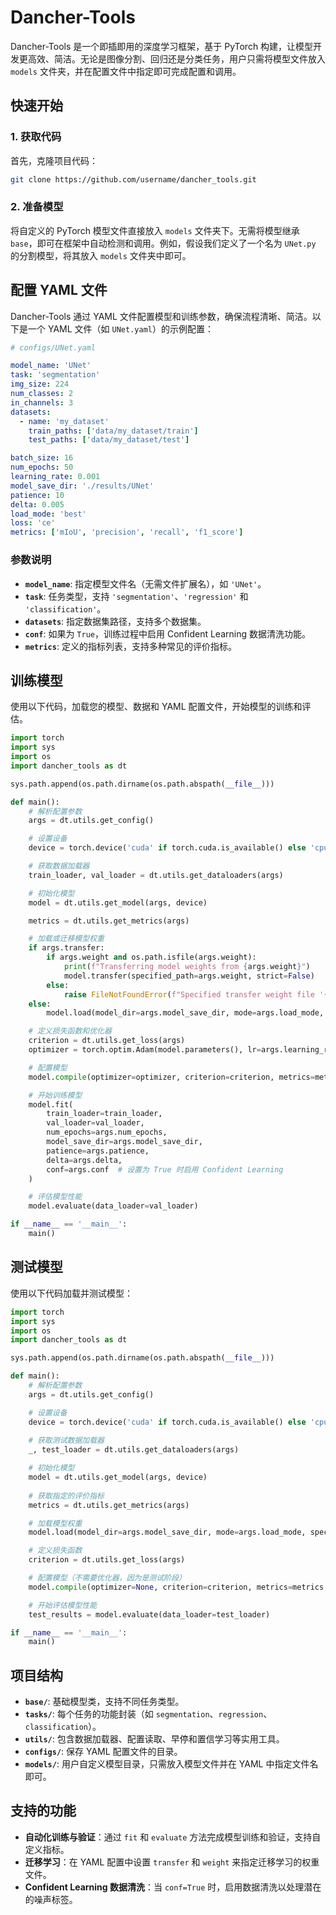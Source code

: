 # Dancher-Tools

Dancher-Tools 是一个即插即用的深度学习框架，基于 PyTorch 构建，让模型开发更高效、简洁。无论是图像分割、回归还是分类任务，用户只需将模型文件放入 `models` 文件夹，并在配置文件中指定即可完成配置和调用。

## 快速开始

### 1. 获取代码

首先，克隆项目代码：

```bash
git clone https://github.com/username/dancher_tools.git
```

### 2. 准备模型

将自定义的 PyTorch 模型文件直接放入 `models` 文件夹下。无需将模型继承 `base`，即可在框架中自动检测和调用。例如，假设我们定义了一个名为 `UNet.py` 的分割模型，将其放入 `models` 文件夹中即可。

## 配置 YAML 文件

Dancher-Tools 通过 YAML 文件配置模型和训练参数，确保流程清晰、简洁。以下是一个 YAML 文件（如 `UNet.yaml`）的示例配置：

```yaml
# configs/UNet.yaml

model_name: 'UNet'
task: 'segmentation'
img_size: 224
num_classes: 2
in_channels: 3
datasets:
  - name: 'my_dataset'
    train_paths: ['data/my_dataset/train']
    test_paths: ['data/my_dataset/test']

batch_size: 16
num_epochs: 50
learning_rate: 0.001
model_save_dir: './results/UNet'
patience: 10
delta: 0.005
load_mode: 'best'
loss: 'ce'
metrics: ['mIoU', 'precision', 'recall', 'f1_score']
```

### 参数说明

- **`model_name`**: 指定模型文件名（无需文件扩展名），如 `'UNet'`。
- **`task`**: 任务类型，支持 `'segmentation'`、`'regression'` 和 `'classification'`。
- **`datasets`**: 指定数据集路径，支持多个数据集。
- **`conf`**: 如果为 `True`，训练过程中启用 Confident Learning 数据清洗功能。
- **`metrics`**: 定义的指标列表，支持多种常见的评价指标。

## 训练模型

使用以下代码，加载您的模型、数据和 YAML 配置文件，开始模型的训练和评估。

```python
import torch
import sys
import os
import dancher_tools as dt

sys.path.append(os.path.dirname(os.path.abspath(__file__)))

def main():
    # 解析配置参数
    args = dt.utils.get_config()

    # 设置设备
    device = torch.device('cuda' if torch.cuda.is_available() else 'cpu')

    # 获取数据加载器
    train_loader, val_loader = dt.utils.get_dataloaders(args)

    # 初始化模型
    model = dt.utils.get_model(args, device)

    metrics = dt.utils.get_metrics(args)

    # 加载或迁移模型权重
    if args.transfer:
        if args.weight and os.path.isfile(args.weight):
            print(f"Transferring model weights from {args.weight}")
            model.transfer(specified_path=args.weight, strict=False)
        else:
            raise FileNotFoundError(f"Specified transfer weight file '{args.weight}' not found.")
    else:
        model.load(model_dir=args.model_save_dir, mode=args.load_mode, specified_path=args.weight)

    # 定义损失函数和优化器
    criterion = dt.utils.get_loss(args)
    optimizer = torch.optim.Adam(model.parameters(), lr=args.learning_rate)

    # 配置模型
    model.compile(optimizer=optimizer, criterion=criterion, metrics=metrics, loss_weights=args.loss_weights)

    # 开始训练模型
    model.fit(
        train_loader=train_loader,
        val_loader=val_loader,
        num_epochs=args.num_epochs,
        model_save_dir=args.model_save_dir,
        patience=args.patience,
        delta=args.delta,
        conf=args.conf  # 设置为 True 时启用 Confident Learning
    )

    # 评估模型性能
    model.evaluate(data_loader=val_loader)

if __name__ == '__main__':
    main()
```

## 测试模型

使用以下代码加载并测试模型：

```python
import torch
import sys
import os
import dancher_tools as dt

sys.path.append(os.path.dirname(os.path.abspath(__file__)))

def main():
    # 解析配置参数
    args = dt.utils.get_config()

    # 设置设备
    device = torch.device('cuda' if torch.cuda.is_available() else 'cpu')
    
    # 获取测试数据加载器
    _, test_loader = dt.utils.get_dataloaders(args)

    # 初始化模型
    model = dt.utils.get_model(args, device)
    
    # 获取指定的评价指标
    metrics = dt.utils.get_metrics(args)

    # 加载模型权重
    model.load(model_dir=args.model_save_dir, mode=args.load_mode, specified_path=args.weight)

    # 定义损失函数
    criterion = dt.utils.get_loss(args)

    # 配置模型（不需要优化器，因为是测试阶段）
    model.compile(optimizer=None, criterion=criterion, metrics=metrics, loss_weights=args.loss_weights)

    # 开始评估模型性能
    test_results = model.evaluate(data_loader=test_loader)

if __name__ == '__main__':
    main()
```

## 项目结构

- **`base/`**: 基础模型类，支持不同任务类型。
- **`tasks/`**: 每个任务的功能封装（如 `segmentation`、`regression`、`classification`）。
- **`utils/`**: 包含数据加载器、配置读取、早停和置信学习等实用工具。
- **`configs/`**: 保存 YAML 配置文件的目录。
- **`models/`**: 用户自定义模型目录，只需放入模型文件并在 YAML 中指定文件名即可。

## 支持的功能

- **自动化训练与验证**：通过 `fit` 和 `evaluate` 方法完成模型训练和验证，支持自定义指标。
- **迁移学习**：在 YAML 配置中设置 `transfer` 和 `weight` 来指定迁移学习的权重文件。
- **Confident Learning 数据清洗**：当 `conf=True` 时，启用数据清洗以处理潜在的噪声标签。


